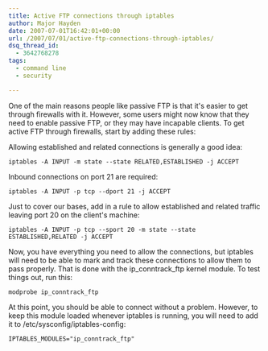 ```yaml
---
title: Active FTP connections through iptables
author: Major Hayden
date: 2007-07-01T16:42:01+00:00
url: /2007/07/01/active-ftp-connections-through-iptables/
dsq_thread_id:
  - 3642768278
tags:
  - command line
  - security

---
```

One of the main reasons people like passive FTP is that it's easier to get through firewalls with it. However, some users might now know that they need to enable passive FTP, or they may have incapable clients. To get active FTP through firewalls, start by adding these rules:

Allowing established and related connections is generally a good idea:

```
iptables -A INPUT -m state --state RELATED,ESTABLISHED -j ACCEPT
```

Inbound connections on port 21 are required:

```
iptables -A INPUT -p tcp --dport 21 -j ACCEPT
```

Just to cover our bases, add in a rule to allow established and related traffic leaving port 20 on the client's machine:

```
iptables -A INPUT -p tcp --sport 20 -m state --state ESTABLISHED,RELATED -j ACCEPT
```

Now, you have everything you need to allow the connections, but iptables will need to be able to mark and track these connections to allow them to pass properly. That is done with the ip\_conntrack\_ftp kernel module. To test things out, run this:

```
modprobe ip_conntrack_ftp
```

At this point, you should be able to connect without a problem. However, to keep this module loaded whenever iptables is running, you will need to add it to /etc/sysconfig/iptables-config:

```
IPTABLES_MODULES="ip_conntrack_ftp"
```

